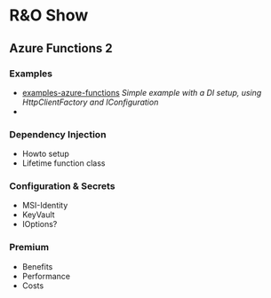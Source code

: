# R&O Show

## Azure Functions 2

### Examples


- [examples-azure-functions](https://github.com/oscarvantol/examples-azure-functions) *Simple example with a DI setup, using HttpClientFactory and IConfiguration*
- 
   


### Dependency Injection
- Howto setup 
- Lifetime function class

### Configuration & Secrets
- MSI-Identity
- KeyVault
- IOptions?

### Premium 
- Benefits
- Performance
- Costs
 
